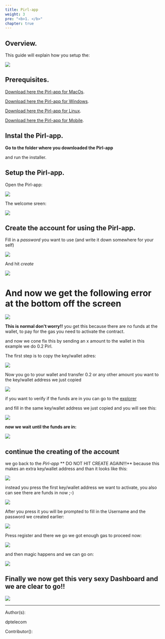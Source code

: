 ```yaml
---
title: Pirl-app
weight: 3
pre: "<b>1. </b>"
chapter: true
---
```


## Overview.

This guide will explain how you setup the:

![](/content/pirl-app/images/pirlapp21.jpg)




## Prerequisites.

[Download here the Pirl-app for MacOs](http://example.com/ "With a Title").

[Download here the Pirl-app for Windows](http://example.com/ "With a Title").

[Download here the Pirl-app for Linux](http://example.com/ "With a Title").

[Download here the Pirl-app for Mobile](http://example.com/ "With a Title").


## Instal the Pirl-app.

**Go to the folder where you downloaded the Pirl-app** 

and run the  installer.



## Setup the Pirl-app.

Open the Pirl-app:

![](/content/pirl-app/images/pirlapp2.jpg)

The welcome sreen:

![](/content/pirl-app/images/pirlapp3.jpg)


## Create the account for using the Pirl-app.

Fill in a *password* you want to use (and write it down somewhere for your self)

![](/content/pirl-app/images/pirlapp22.jpg)

And hit *create*

![](/content/pirl-app/images/pirlapp15.jpg)

# And now we get the following error at the bottom off the screen 

![](/content/pirl-app/images/pirlapp5.jpg)


**This is normal don't worry!!**
you get this because there are no funds at the wallet,
to pay for the gas you need to activate the contract.

and now we cone fix this by sending an x amount to the wallet
in this example we do 0.2 Pirl.

The first step is to copy the key/wallet adres:

![](/content/pirl-app/images/pirlapp6.jpg)


Now you  go to your wallet and transfer 0.2 or any other amount you want to the key/wallet address we just copied

![](/content/pirl-app/images/pirlapp7.jpg)


if you want to verify if the funds are in you can go to the  [explorer](https://devexplorer.pirl.io/home  "explorer")

and fill in the same key/wallet address we just copied and you will see this:

![](/content/pirl-app/images/pirlapp10.jpg)


**now we wait until the funds are in:**


![](/content/pirl-app/images/pirlapp11.jpg)


## continue the creating of the account

we go back to the *Pirl-app*
**  DO NOT HIT CREATE AGAIN!!!**
because this makes an extra key/wallet address
and than it looks like this:

![](/content/pirl-app/images/pirlapp24.jpg)


instead you press the first key/wallet address we want to activate,
you also can see there are funds in now ;-)

![](/content/pirl-app/images/pirlapp25.jpg)



After you press it you will be prompted to fill in the Username and the password we created earlier:

![](/content/pirl-app/images/pirlapp8.jpg)


Press register and there we go we got enough gas to proceed now:

![](/content/pirl-app/images/pirlapp12.jpg)

and then magic happens and we can go on:

![](/content/pirl-app/images/pirlapp14.jpg)

## Finally we now get this very sexy Dashboard and we are clear to go!!

![](/content/pirl-app/images/pirlapp17.jpg)



---
Author(s):

dptelecom

Contributor():


















